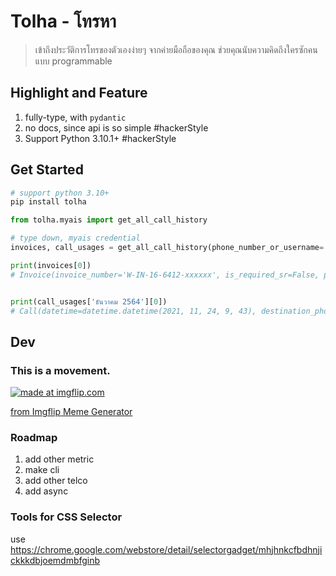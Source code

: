 # Tolha - โทรหา

> เข้าถึงประวัติการโทรของตัวเองง่ายๆ จากค่ายมือถือของคุณ
> ช่วยคุณนับความคิดถึงใครซักคนแบบ programmable

## Highlight and Feature
1. fully-type, with `pydantic`
2. no docs, since api is so simple #hackerStyle
3. Support Python 3.10.1+ #hackerStyle

## Get Started
```bash
# support python 3.10+
pip install tolha
```

```python
from tolha.myais import get_all_call_history

# type down, myais credential
invoices, call_usages = get_all_call_history(phone_number_or_username='0995555555', password='password1234', national_id='1515566254125')

print(invoices[0])
# Invoice(invoice_number='W-IN-16-6412-xxxxxx', is_required_sr=False, period_description='ค่าใช้บริการวันที่ 24/11/2021 - 23/12/2021 (Due Date 15/01/2022)', period_from='24/11/2021', period_to='23/12/2021', payment_due_date='15/01/2022', total_balance='405.75', outstanding_balance='0.00', is_payable=False, event_seq='211224000', billing_system='NONBOS', bill_cycle='ธันวาคม 2564', remark='สามารถดูใบแจ้งค่าใช้บริการได้วันที่ 30 ธ.ค. 2564')


print(call_usages['ธันวาคม 2564'][0])
# Call(datetime=datetime.datetime(2021, 11, 24, 9, 43), destination_phoneNumber='08xxxxxxxx', destination_network='AIS', origin='Udon Thani', destination='AIS', addons='', duration=datetime.timedelta(seconds=60), calculated_cost=1.5, actual_cost=0.0, note='')
```

## Dev

### This is a movement.
<a href="https://imgflip.com/i/5z7hhh"><img src="https://i.imgflip.com/5z7hhh.jpg" title="made at imgflip.com"/></a><div><a href="https://imgflip.com/memegenerator">from Imgflip Meme Generator</a></div>
### Roadmap
1. add other metric
2. make cli
3. add other telco
4. add async

### Tools for CSS Selector
use <https://chrome.google.com/webstore/detail/selectorgadget/mhjhnkcfbdhnjickkkdbjoemdmbfginb>
